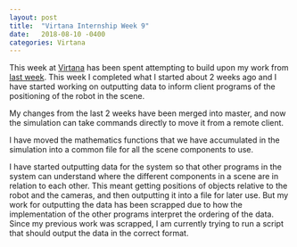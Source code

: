 ```yaml
---
layout: post
title:  "Virtana Internship Week 9"
date:   2018-08-10 -0400
categories: Virtana
---
```


This week at [Virtana](https://virtanatech.com/) has been spent attempting to build upon my work from [last week](/posts/2018/08/03/Virtana-Internship-Week-8). This week I completed what I started about 2 weeks ago and I have started working on outputting data to inform client programs of the positioning of the robot in the scene.

My changes from the last 2 weeks have been merged into master, and now the simulation can take commands directly to move it from a remote client.

I have moved the mathematics functions that we have accumulated in the simulation into a common file for all the scene components to use.

I have started outputting data for the system so that other programs in the system can understand where the different components in a scene are in relation to each other. This meant getting positions of objects relative to the robot and the cameras, and then outputting it into a file for later use. But my work for outputting the data has been scrapped due to how the implementation of the other programs interpret the ordering of the data. <br>
Since my previous work was scrapped, I am currently trying to run a script that should output the data in the correct format.
